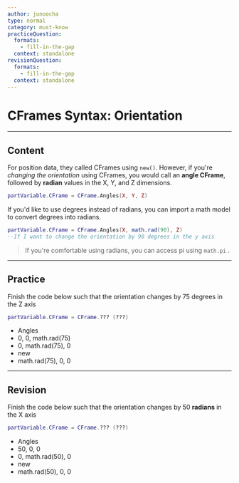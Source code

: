 ```yaml
---
author: junoocha
type: normal
category: must-know
practiceQuestion:
  formats:
    - fill-in-the-gap
  context: standalone
revisionQuestion:
  formats:
    - fill-in-the-gap
  context: standalone
---
```


# CFrames Syntax: Orientation

---

## Content

For position data, they called CFrames using `new()`. However, if you're *changing the orientation* using CFrames, you would call an **angle CFrame**, followed by **radian** values in the X, Y, and Z dimensions.

```lua
partVariable.CFrame = CFrame.Angles(X, Y, Z)
```
If you'd like to use degrees instead of radians, you can import a math model to convert degrees into radians.

```lua
partVariable.CFrame = CFrame.Angles(X, math.rad(90), Z)
--If I want to change the orientation by 90 degrees in the y axis
```
> If you're comfortable using radians, you can access pi using `math.pi` .

---

## Practice

Finish the code below such that the orientation changes by 75 degrees in the Z axis
```lua
partVariable.CFrame = CFrame.??? (???)
```
- Angles
- 0, 0, math.rad(75)
- 0, math.rad(75), 0
- new
- math.rad(75), 0, 0

---

## Revision

Finish the code below such that the orientation changes by 50 **radians** in the X axis
```lua
partVariable.CFrame = CFrame.??? (???)
```
- Angles
- 50, 0, 0
- 0, math.rad(50), 0
- new
- math.rad(50), 0, 0